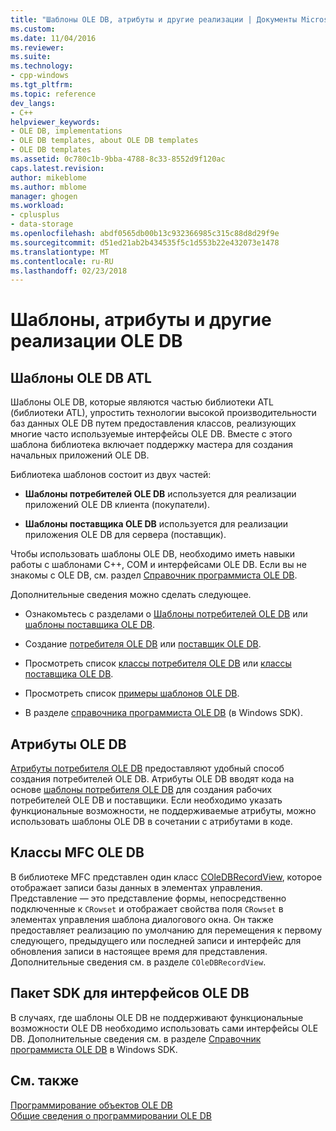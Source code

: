 ```yaml
---
title: "Шаблоны OLE DB, атрибуты и другие реализации | Документы Microsoft"
ms.custom: 
ms.date: 11/04/2016
ms.reviewer: 
ms.suite: 
ms.technology:
- cpp-windows
ms.tgt_pltfrm: 
ms.topic: reference
dev_langs:
- C++
helpviewer_keywords:
- OLE DB, implementations
- OLE DB templates, about OLE DB templates
- OLE DB templates
ms.assetid: 0c780c1b-9bba-4788-8c33-8552d9f120ac
caps.latest.revision: 
author: mikeblome
ms.author: mblome
manager: ghogen
ms.workload:
- cplusplus
- data-storage
ms.openlocfilehash: abdf0565db00b13c932366985c315c88d8d29f9e
ms.sourcegitcommit: d51ed21ab2b434535f5c1d553b22e432073e1478
ms.translationtype: MT
ms.contentlocale: ru-RU
ms.lasthandoff: 02/23/2018
---
```

# <a name="ole-db-templates-attributes-and-other-implementations"></a>Шаблоны, атрибуты и другие реализации OLE DB
## <a name="atl-ole-db-templates"></a>Шаблоны OLE DB ATL  
 Шаблоны OLE DB, которые являются частью библиотеки ATL (библиотеки ATL), упростить технологии высокой производительности баз данных OLE DB путем предоставления классов, реализующих многие часто используемые интерфейсы OLE DB. Вместе с этого шаблона библиотека включает поддержку мастера для создания начальных приложений OLE DB.  
  
 Библиотека шаблонов состоит из двух частей:  
  
-   **Шаблоны потребителей OLE DB** используется для реализации приложений OLE DB клиента (покупатели).  
  
-   **Шаблоны поставщика OLE DB** используется для реализации приложения OLE DB для сервера (поставщик).  
  
 Чтобы использовать шаблоны OLE DB, необходимо иметь навыки работы с шаблонами C++, COM и интерфейсами OLE DB. Если вы не знакомы с OLE DB, см. раздел [Справочник программиста OLE DB](https://msdn.microsoft.com/en-us/library/ms713643.aspx).  
  
 Дополнительные сведения можно сделать следующее.  
  
-   Ознакомьтесь с разделами о [Шаблоны потребителей OLE DB](../../data/oledb/ole-db-consumer-templates-cpp.md) или [шаблоны поставщика OLE DB](../../data/oledb/ole-db-provider-templates-cpp.md).  
  
-   Создание [потребителя OLE DB](../../data/oledb/creating-an-ole-db-consumer.md) или [поставщик OLE DB](../../data/oledb/creating-an-ole-db-provider.md).  
  
-   Просмотреть список [классы потребителя OLE DB](../../data/oledb/ole-db-consumer-templates-reference.md) или [классы поставщика OLE DB](../../data/oledb/ole-db-provider-templates-reference.md).  
  
-   Просмотреть список [примеры шаблонов OLE DB](http://msdn.microsoft.com/en-us/08958863-0b5f-41ad-ae99-fca7440c553c).  
  
-   В разделе [справочника программиста OLE DB](https://msdn.microsoft.com/en-us/library/ms713643.aspx) (в Windows SDK).  
  
## <a name="ole-db-attributes"></a>Атрибуты OLE DB  
 [Атрибуты потребителя OLE DB](../../windows/ole-db-consumer-attributes.md) предоставляют удобный способ создания потребителей OLE DB. Атрибуты OLE DB вводят кода на основе [шаблоны потребителя OLE DB](../../data/oledb/ole-db-consumer-templates-reference.md) для создания рабочих потребителей OLE DB и поставщики. Если необходимо указать функциональные возможности, не поддерживаемые атрибуты, можно использовать шаблоны OLE DB в сочетании с атрибутами в коде.  
  
## <a name="mfc-ole-db-classes"></a>Классы MFC OLE DB  
 В библиотеке MFC представлен один класс [COleDBRecordView](../../mfc/reference/coledbrecordview-class.md), которое отображает записи базы данных в элементах управления. Представление — это представление формы, непосредственно подключенные к `CRowset` и отображает свойства поля `CRowset` в элементах управления шаблона диалогового окна. Он также предоставляет реализацию по умолчанию для перемещения к первому следующего, предыдущего или последней записи и интерфейс для обновления записи в настоящее время для представления. Дополнительные сведения см. в разделе `COleDBRecordView`.  
  
## <a name="ole-db-sdk-interfaces"></a>Пакет SDK для интерфейсов OLE DB  
 В случаях, где шаблоны OLE DB не поддерживают функциональные возможности OLE DB необходимо использовать сами интерфейсы OLE DB. Дополнительные сведения см. в разделе [Справочник программиста OLE DB](https://msdn.microsoft.com/en-us/library/ms713643.aspx) в Windows SDK.  
  
## <a name="see-also"></a>См. также  
 [Программирование объектов OLE DB](../../data/oledb/ole-db-programming.md)   
 [Общие сведения о программировании OLE DB](../../data/oledb/ole-db-programming-overview.md)